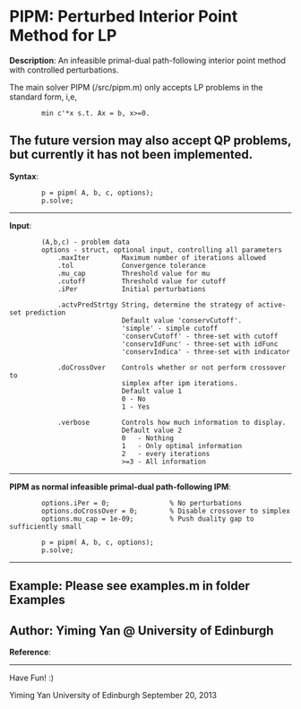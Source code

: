 PIPM: Perturbed Interior Point Method for LP
===============================================

**Description**:
An infeasible primal-dual path-following interior point method with 
controlled perturbations.

The main solver PIPM (/src/pipm.m) only accepts LP problems 
in the standard form, i,e,
```
        min c'*x s.t. Ax = b, x>=0.        
```
The future version may also accept QP problems, but currently it has not 
been implemented.
---------------------------------------------------------------------------
**Syntax**:
```
        p = pipm( A, b, c, options);
        p.solve;
```
---------------------------------------------------------------------------
**Input**: 
```
        (A,b,c) - problem data
        options - struct, optional input, controlling all parameters
        	.maxIter        Maximum number of iterations allowed
        	.tol            Convergence tolerance
        	.mu_cap         Threshold value for mu
        	.cutoff         Threshold value for cutoff
        	.iPer           Initial perturbations

        	.actvPredStrtgy String, determine the strategy of active-set prediction
                     		Default value 'conservCutoff'.
                     		'simple' - simple cutoff
                     		'conservCutoff' - three-set with cutoff
                     		'conservIdFunc' - three-set with idFunc
                     		'conservIndica' - three-set with indicator

        	.doCrossOver 	Controls whether or not perform crossover to
                    		simplex after ipm iterations.
                    		Default value 1
                          	0 - No
                          	1 - Yes

        	.verbose        Controls how much information to display.
                            Default value 2
                 	        0   - Nothing
                          	1   - Only optimal information
                          	2   - every iterations
                          	>=3 - All information

```
---------------------------------------------------------------------------
**PIPM as normal infeasible primal-dual path-following IPM**:
```
        options.iPer = 0;               % No perturbations
        options.doCrossOver = 0;        % Disable crossover to simplex
        options.mu_cap = 1e-09;         % Push duality gap to sufficiently small
        
        p = pipm( A, b, c, options);
        p.solve;
```
---------------------------------------------------------------------------
**Example**:
        Please see examples.m in folder Examples
---------------------------------------------------------------------------
**Author**: 
        Yiming Yan @ University of Edinburgh
---------------------------------------------------------------------------
**Reference**:

---------------------------------------------------------------------------

Have Fun! :)

Yiming Yan
University of Edinburgh
September 20, 2013
